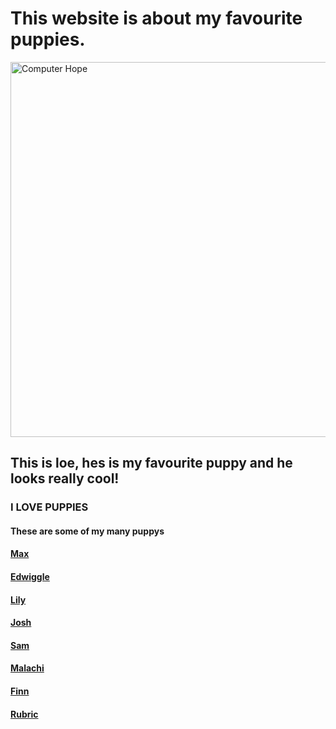 <title>Leo | LeoWilson</title>
<meta name="generator" content="Jekyll v3.9.5">
<meta property="og:title" content="Leo">
<meta property="og:locale" content="en_US">
<link rel="canonical" href="https://ilikepuppies1.github.io/">
<meta property="og:url" content="https://ilikepuppies1.github.io/">
<meta property="og:site_name" content="Leo Wilson">
<meta property="og:type" content="website">
<meta name="twitter:card" content="summary">
<meta property="twitter:title" content="Leo">
<script type="application/ld+json">
{"@context":"https://schema.org","@type":"WebSite","headline":"Leo","name":"Leo Wilson","url":"https://ilikepuppys123.github.io/"}</script>
<!-- End Jekyll SEO tag -->
<body>
    <div class="container-lg px-3 my-5 markdown-body">
<h1 id="this-website-is-about-my-favourite-puppies">This website is about my favourite puppies.<a class="anchorjs-link " href="#this-website-is-about-my-favourite-puppies" aria-label="Anchor" data-anchorjs-icon="" style="font: 1em / 1 anchorjs-icons; padding-left: 0.375em;"></a></h1>
<p><img src="https://th.bing.com/th/id/R.29e86fe7b3d7acca2d7fe8c81a26e268?rik=qf1gn4jsTx5b%2fg&amp;riu=http%3a%2f%2f3.bp.blogspot.com%2f-GfiMn3VSfnc%2fVigKnxj9x5I%2fAAAAAAAA9zI%2fCXLjzRlI2yA%2fs1600%2fboo2.jpg&amp;ehk=DvzwfSl3dnzskksR98H%2bh8SmlCfEC3seZKZBwNde3i0%3d&amp;risl=&amp;pid=ImgRaw&amp" width="1000" height="600" alt="Computer Hope"></p>
<h2 id="this-is-loe-hes-is-my-favourite-puppy-and-he-looks-really-cool!">This is loe, hes is my favourite puppy and he looks really cool!<a class="anchorjs-link " href="#this-is-loe-hes-is-my-favourite-puppy-and-he-looks-really-cool!" aria-label="Anchor" data-anchorjs-icon="" style="font: 1em / 1 anchorjs-icons; padding-left: 0.375em;"></a></h2>
<h3 id="i-love-puppies">I LOVE PUPPIES<a class="anchorjs-link " href="#i-love-puppies" aria-label="Anchor" data-anchorjs-icon="" style="font: 1em / 1 anchorjs-icons; padding-left: 0.375em;"></a></h3>
<h4 id="these-are-some-of-my-many-puppies">These are some of my many puppys<a class="anchorjs-link " href="#these-are-some-of-my-many-puppies" aria-label="Anchor" data-anchorjs-icon="" style="font: 1em / 1 anchorjs-icons; padding-left: 0.375em;"></a></h4>
<h4 id="<Maxy"><a href="https://ilikepuppies1.github.io/Maxy/">Max</a><a class="anchorjs-link " href="#Maxy" aria-label="Anchor" data-anchorjs-icon="" style="font: 1em / 1 anchorjs-icons; padding-left: 0.375em;"></a></h4>
<h4 id="Edwiggle"><a href="https://ilikepuppies1.github.io/Edwiggle/">Edwiggle</a><a class="anchorjs-link " href="#Edwiggle" aria-label="Anchor" data-anchorjs-icon="" style="font: 1em / 1 anchorjs-icons; padding-left: 0.375em;"></a></h4>
<h4 id="Lily"><a href="https://ilikepuppies1.github.io/Lily/">Lily</a><a class="anchorjs-link " href="#Lily" aria-label="Anchor" data-anchorjs-icon="" style="font: 1em / 1 anchorjs-icons; padding-left: 0.375em;"></a></h4>
<h4 id="Josh"><a href="https://ilikepuppies1.github.io/Josh/">Josh</a><a class="anchorjs-link " href="#Josh" aria-label="Anchor" data-anchorjs-icon="" style="font: 1em / 1 anchorjs-icons; padding-left: 0.375em;"></a></h4>
<h4 id="Sam"><a href="https://ilikepuppies1.github.io/Sam/">Sam</a><a class="anchorjs-link " href="#Sam" aria-label="Anchor" data-anchorjs-icon="" style="font: 1em / 1 anchorjs-icons; padding-left: 0.375em;"></a></h4>
<h4 id="Malachi"><a href="https://ilikepuppies1.github.io/Malachi/">Malachi</a><a class="anchorjs-link " href="#Malachi" aria-label="Anchor" data-anchorjs-icon="" style="font: 1em / 1 anchorjs-icons; padding-left: 0.375em;"></a></h4>
<h4 id="Finn"><a href="https://ilikepuppies1.github.io/Finn/">Finn</a><a class="anchorjs-link " href="#Finn" aria-label="Anchor" data-anchorjs-icon="" style="font: 1em / 1 anchorjs-icons; padding-left: 0.375em;"></a></h4>
<h4 id="Rubric"><a href="https://ilikepuppies1.github.io/Rubric/">Rubric</a><a class="anchorjs-link " href="#Rubric" aria-label="Anchor" data-anchorjs-icon="" style="font: 1em / 1 anchorjs-icons; padding-left: 0.375em;"></a></h4>
 </div>
    <script src="https://cdnjs.cloudflare.com/ajax/libs/anchor-js/4.1.0/anchor.min.js" integrity="sha256-lZaRhKri35AyJSypXXs4o6OPFTbTmUoltBbDCbdzegg=" crossorigin="anonymous"></script>
    <script>anchors.add();</script>
  

</body>
